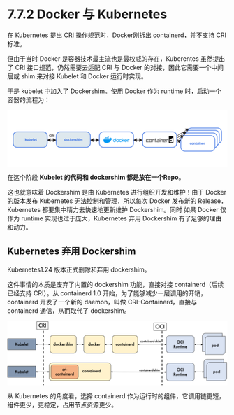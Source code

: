 # 7.7.2 Docker 与 Kubernetes

在 Kubernetes 提出 CRI 操作规范时，Docker刚拆出 containerd，并不支持 CRI 标准。

但由于当时 Docker 是容器技术最主流也是最权威的存在，Kuberentes 虽然提出了 CRI 接口规范，仍然需要去适配 CRI 与 Docker 的对接，因此它需要一个中间层或 shim 来对接 Kubelet 和 Docker 运行时实现。

于是 kubelet 中加入了 Dockershim。使用 Docker 作为 runtime 时，启动一个容器的流程为：

<div  align="center">
	<img src="../assets/dockershim.png" width = "600"  align=center />
</div>


在这个阶段 **Kubelet 的代码和 dockershim 都是放在一个Repo**。

这也就意味着 Dockershim 是由 Kubernetes 进行组织开发和维护！由于 Docker 的版本发布 Kubernetes 无法控制和管理，所以每次 Docker 发布新的 Release，Kubernetes 都要集中精力去快速地更新维护 Dockershim。同时 如果 Docker 仅作为 runtime 实现也过于庞大，Kubernetes 弃用 Dockershim 有了足够的理由和动力。

## Kubernetes 弃用 Dockershim

Kubernetes1.24 版本正式删除和弃用 dockershim。

这件事情的本质是废弃了内置的 dockershim 功能，直接对接 containerd（后续已经支持 CRI）。从 containerd 1.0 开始，为了能够减少一层调用的开销，containerd 开发了一个新的 daemon，叫做 CRI-Containerd，直接与 containerd 通信，从而取代了 dockershim。

<div  align="center">
	<img src="../assets/kubelet-cri.png" width = "550"  align=center />
</div>

从 Kubernetes 的角度看，选择 containerd 作为运行时的组件，它调用链更短，组件更少，更稳定，占用节点资源更少。